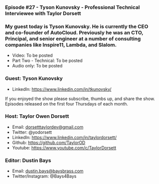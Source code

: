 ### Episode #27 - Tyson Kunovsky - Professional Technical Interviewee with Taylor Dorsett

### My guest today is Tyson Kunovsky. He is currently the CEO and co-founder of AutoCloud. Previously he was an CTO, Principal, and senior engineer at a number of consulting companies like Inspire11, Lambda, and Slalom.

- Video: To be posted
- Part Two - Technical: To be posted
- Audio only: To be posted

### Guest: Tyson Kunovsky
- LinkedIn: https://www.linkedin.com/in/tkunovsky/

If you enjoyed the show please subscribe, thumbs up, and share the show.
Episodes released on the first four Thursdays of each month.

### Host: Taylor Owen Dorsett
- Email: dorsetttaylordev@gmail.com
- Twitter: @yodorsett
- LinkedIn: https://www.linkedin.com/in/taylordorsett/
- Github: https://github.com/TaylorOD
- Youtube: https://www.youtube.com/c/TaylorDorsett

### Editor: Dustin Bays
- Email: dustin.bays@baysbrass.com
- Twitter/Instagram: @Bays4Bays
